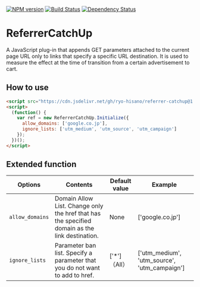 [![NPM version](https://img.shields.io/npm/v/referrer-catchup.svg)](https://www.npmjs.com/package/referrer-catchup)
[![Build Status](https://img.shields.io/travis/ryo-hisano/referrer-catchup.svg)](https://travis-ci.org/ryo-hisano/referrer-catchup)
[![Dependency Status](https://img.shields.io/david/ryo-hisano/referrer-catchup.svg)](https://david-dm.org/ryo-hisano/referrer-catchup)

# ReferrerCatchUp

A JavaScript plug-in that appends GET parameters attached to the current page URL only to links that specify a specific URL destination.
It is used to measure the effect at the time of transition from a certain advertisement to cart.

## How to use

```html
<script src="https://cdn.jsdelivr.net/gh/ryo-hisano/referrer-catchup@1.0.0/dist/ref.js" defer></script>
<script>
  (function() {
    var ref = new ReferrerCatchUp.Initialize({
      allow_domains: ['google.co.jp'],
      ignore_lists: ['utm_medium', 'utm_source', 'utm_campaign']
    });
  })();
</script>
```

## Extended function

| Options         | Contents                                                                                       | Default value   | Example                                      |
| --------------- | ---------------------------------------------------------------------------------------------- | --------------- | -------------------------------------------- |
| `allow_domains` | Domain Allow List. Change only the href that has the specified domain as the link destination. | None            | ['google.co.jp']                             |
| `ignore_lists`  | Parameter ban list. Specify a parameter that you do not want to add to href.                   | ['\*']（All） | ['utm_medium', 'utm_source', 'utm_campaign'] |
